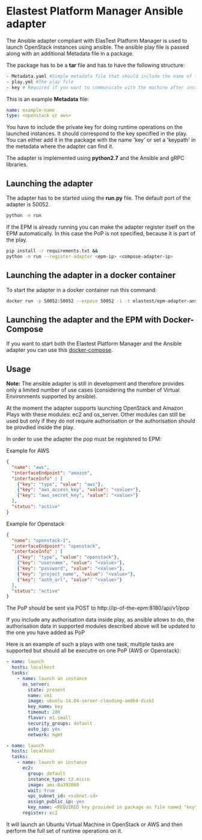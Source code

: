 # Elastest Platform Manager Ansible adapter

The Ansible adapter compliant with ElasTest Platform Manager is used to launch OpenStack instances using ansible.
The ansible play file is passed along with an additional Metadata file in a package. 

The package has to be a **tar** file and has to have the following structure:
```bash
- Metadata.yaml #Simple metadata file that should include the name of the package
- play.yml #The play file
- key # Required if you want to communicate with the machine after instantiation is done
```

This is an example **Metadata** file:
```yaml
name: example-name
type: <openstack or aws>
```

You have to include the private key for doing runtime operations on the launched instances. It should correspond to the 
key specified in the play. You can either add it in the package with the name 'key' or set a 'keypath' in the metadata
where the adapter can find it.

The adapter is implemented using **python2.7** and the Ansible and gRPC libraries.

## Launching the adapter

The adapter has to be started using the **run.py** file. The default port of the adapter is 50052.

```bash
python -m run
```

If the EPM is already running you can make the adapter register itself on the EPM automatically. In this case the PoP
is not specified, because it is part of the play.

```bash
pip install -r requirements.txt &&
python -m run --register-adapter <epm-ip> <compose-adapter-ip>
```

## Launching the adapter in a docker container

To start the adapter in a docker container run this command:
```bash
docker run -p 50052:50052 --expose 50052 -i -t elastest/epm-adapter-ansible
```

## Launching the adapter and the EPM with Docker-Compose

If you want to start both the Elastest Platform Manager and the Ansible adapter you can use this [docker-compose](https://github.com/elastest/elastest-platform-manager/blob/master/docker-compose-epm.yml).

## Usage

**Note:** The ansible adapter is still in development and therefore provides only a limited number of use cases
 (considering the number of Virtual Environments supported by ansible). 


At the moment the adapter supports launching OpenStack and Amazon Plays with these modules: ec2 and os_server. Other modules can still be used but only if they do not require authorisation or the authorisation should be provdied inside the play. 

In order to use the adapter the pop must be registered to EPM:

Example for AWS

```json
{
  "name": "aws", 
  "interfaceEndpoint": "amazon", 
  "interfaceInfo" : [
    {"key": "type", "value": "aws"},  
    {"key": "aws_access_key", "value": "<value>"}, 
    {"key": "aws_secret_key", "value": "<value>"}
  ], 
  "status": "active"
}
```
Example for Openstack

```json
{
  "name": "openstack-1", 
  "interfaceEndpoint": "openstack", 
  "interfaceInfo" : [
    {"key": "type", "value": "openstack"},  
    {"key": "username", "value": "<value>"}, 
    {"key": "password", "value": "<value>"}, 
    {"key": "project_name", "value": "<value>"}, 
    {"key": "auth_url", "value": "<value>"}
  ], 
  "status": "active"
}
```
The PoP should be sent via POST to http://ip-of-the-epm:8180/api/v1/pop

If you include any authorisation data inside play, as ansible allows to do, the authorisation data in supported modules described above will be updated to the one you have added as PoP

Here is an example of such a plays with one task, multiple tasks are supported but should all be executre on one PoP (AWS or Openstack):


```yaml
- name: launch
  hosts: localhost
  tasks:
    - name: launch an instance
      os_server:
        state: present
        name: vm1
        image: ubuntu-14.04-server-cloudimg-amd64-disk1
        key_name: key
        timeout: 200
        flavor: m1.small
        security_groups: default
        auto_ip: yes
        network: mgmt
```
```yaml
- name: launch
  hosts: localhost
  tasks:
    - name: launch an instance
      ec2:
        group: default
        instance_type: t2.micro
        image: ami-8a392060
        wait: true
        vpc_subnet_id: <subnet-id>
        assign_public_ip: yes
        key_name: <REQUIRED key provided in package as file named "key", should be generated in aws>
      register: ec2
```

It will launch an Ubuntu Virtual Machine in OpenStack or AWS and then perform the full set of runtime operations on it.
